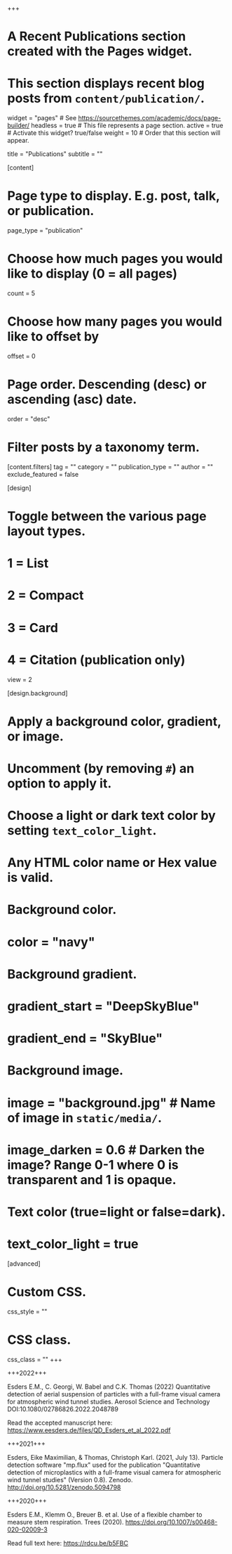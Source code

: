 +++
# A Recent Publications section created with the Pages widget.
# This section displays recent blog posts from `content/publication/`.

widget = "pages"  # See https://sourcethemes.com/academic/docs/page-builder/
headless = true  # This file represents a page section.
active = true  # Activate this widget? true/false
weight = 10  # Order that this section will appear.

title = "Publications"
subtitle = ""

[content]
  # Page type to display. E.g. post, talk, or publication.
  page_type = "publication"
  
  # Choose how much pages you would like to display (0 = all pages)
  count = 5
  
  # Choose how many pages you would like to offset by
  offset = 0

  # Page order. Descending (desc) or ascending (asc) date.
  order = "desc"

  # Filter posts by a taxonomy term.
  [content.filters]
    tag = ""
    category = ""
    publication_type = ""
    author = ""
    exclude_featured = false
  
[design]
  # Toggle between the various page layout types.
  #   1 = List
  #   2 = Compact
  #   3 = Card
  #   4 = Citation (publication only)
  view = 2
  
[design.background]
  # Apply a background color, gradient, or image.
  #   Uncomment (by removing `#`) an option to apply it.
  #   Choose a light or dark text color by setting `text_color_light`.
  #   Any HTML color name or Hex value is valid.
    
  # Background color.
  # color = "navy"
  
  # Background gradient.
  # gradient_start = "DeepSkyBlue"
  # gradient_end = "SkyBlue"
  
  # Background image.
  # image = "background.jpg"  # Name of image in `static/media/`.
  # image_darken = 0.6  # Darken the image? Range 0-1 where 0 is transparent and 1 is opaque.

  # Text color (true=light or false=dark).
  # text_color_light = true  
  
[advanced]
 # Custom CSS. 
 css_style = ""
 
 # CSS class.
 css_class = ""
+++

+++2022+++

Esders E.M., C. Georgi, W. Babel and C.K. Thomas (2022) Quantitative detection of aerial suspension of particles with a full-frame visual camera for atmospheric wind tunnel studies. Aerosol Science and Technology DOI:10.1080/02786826.2022.2048789

Read the accepted manuscript here: https://www.eesders.de/files/QD_Esders_et_al_2022.pdf

+++2021+++

Esders, Eike Maximilian, & Thomas, Christoph Karl. (2021, July 13). Particle detection software "mp.flux" used for the publication "Quantitative detection of microplastics with a full-frame visual camera for atmospheric wind tunnel studies" (Version 0.8). Zenodo. http://doi.org/10.5281/zenodo.5094798

+++2020+++

Esders E.M., Klemm O., Breuer B. et al. Use of a flexible chamber to measure stem respiration. Trees (2020). https://doi.org/10.1007/s00468-020-02009-3

Read full text here: https://rdcu.be/b5FBC

  
